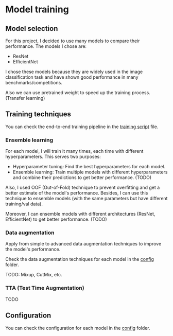 # Model training

## Model selection

For this project, I decided to use many models to compare their performance. The models I chose are:

+ ResNet
+ EfficientNet

I chose these models because they are widely used in the image classification task and have shown good performance in many benchmarks/competitions.

Also we can use pretrained weight to speed up the training process. (Transfer learning)

## Training techniques

You can check the end-to-end training pipeline in the [training script](training-script.ipynb) file.

### Ensemble learning
For each model, I will train it many times, each time with different hyperparameters. This serves two purposes:

+ Hyperparameter tuning: Find the best hyperparameters for each model.
+ Ensemble learning: Train multiple models with different hyperparameters and combine their predictions to get better performance. (TODO)

Also, I used OOF (Out-of-Fold) technique to prevent overfitting and get a better estimate of the model's performance. Besides, I can use this technique to ensemble models (with the same parameters but have different training/val data).

Moreover, I can ensemble models with different architectures (ResNet, EfficientNet) to get better performance. (TODO)

### Data augmentation

Apply from simple to advanced data augmentation techniques to improve the model's performance.

Check the data augmentation techniques for each model in the [config](config) folder.

TODO: Mixup, CutMix, etc.

### TTA (Test Time Augmentation)

TODO

## Configuration

You can check the configuration for each model in the [config](config) folder.
